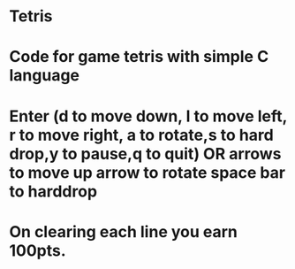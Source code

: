 # Tetris
# Code for game tetris with simple C language
# Enter (d to move down, l to move left, r to move right, a to rotate,s to hard drop,y to pause,q to quit) OR arrows to move up arrow to rotate space bar to harddrop
# On clearing each line you earn 100pts.
